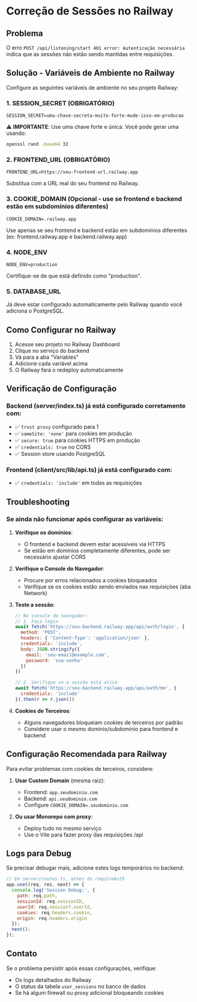 # Correção de Sessões no Railway

## Problema
O erro `POST /api/listening/start 401 error: Autenticação necessária` indica que as sessões não estão sendo mantidas entre requisições.

## Solução - Variáveis de Ambiente no Railway

Configure as seguintes variáveis de ambiente no seu projeto Railway:

### 1. SESSION_SECRET (OBRIGATÓRIO)
```
SESSION_SECRET=uma-chave-secreta-muito-forte-mude-isso-em-producao
```
⚠️ **IMPORTANTE**: Use uma chave forte e única. Você pode gerar uma usando:
```bash
openssl rand -base64 32
```

### 2. FRONTEND_URL (OBRIGATÓRIO)
```
FRONTEND_URL=https://seu-frontend-url.railway.app
```
Substitua com a URL real do seu frontend no Railway.

### 3. COOKIE_DOMAIN (Opcional - use se frontend e backend estão em subdomínios diferentes)
```
COOKIE_DOMAIN=.railway.app
```
Use apenas se seu frontend e backend estão em subdomínios diferentes (ex: frontend.railway.app e backend.railway.app)

### 4. NODE_ENV
```
NODE_ENV=production
```
Certifique-se de que está definido como "production".

### 5. DATABASE_URL
Já deve estar configurado automaticamente pelo Railway quando você adiciona o PostgreSQL.

## Como Configurar no Railway

1. Acesse seu projeto no Railway Dashboard
2. Clique no serviço do backend
3. Vá para a aba "Variables"
4. Adicione cada variável acima
5. O Railway fará o redeploy automaticamente

## Verificação de Configuração

### Backend (server/index.ts) já está configurado corretamente com:
- ✅ `trust proxy` configurado para 1
- ✅ `sameSite: 'none'` para cookies em produção
- ✅ `secure: true` para cookies HTTPS em produção
- ✅ `credentials: true` no CORS
- ✅ Session store usando PostgreSQL

### Frontend (client/src/lib/api.ts) já está configurado com:
- ✅ `credentials: 'include'` em todas as requisições

## Troubleshooting

### Se ainda não funcionar após configurar as variáveis:

1. **Verifique os domínios**:
   - O frontend e backend devem estar acessíveis via HTTPS
   - Se estão em domínios completamente diferentes, pode ser necessário ajustar CORS

2. **Verifique o Console do Navegador**:
   - Procure por erros relacionados a cookies bloqueados
   - Verifique se os cookies estão sendo enviados nas requisições (aba Network)

3. **Teste a sessão**:
   ```javascript
   // No console do navegador:
   // 1. Faça login
   await fetch('https://seu-backend.railway.app/api/auth/login', {
     method: 'POST',
     headers: { 'Content-Type': 'application/json' },
     credentials: 'include',
     body: JSON.stringify({ 
       email: 'seu-email@example.com', 
       password: 'sua-senha' 
     })
   })
   
   // 2. Verifique se a sessão está ativa
   await fetch('https://seu-backend.railway.app/api/auth/me', {
     credentials: 'include'
   }).then(r => r.json())
   ```

4. **Cookies de Terceiros**:
   - Alguns navegadores bloqueiam cookies de terceiros por padrão
   - Considere usar o mesmo domínio/subdomínio para frontend e backend

## Configuração Recomendada para Railway

Para evitar problemas com cookies de terceiros, considere:

1. **Usar Custom Domain** (mesma raiz):
   - Frontend: `app.seudominio.com`
   - Backend: `api.seudominio.com`
   - Configure `COOKIE_DOMAIN=.seudominio.com`

2. **Ou usar Monorepo com proxy**:
   - Deploy tudo no mesmo serviço
   - Use o Vite para fazer proxy das requisições /api

## Logs para Debug

Se precisar debugar mais, adicione estes logs temporários no backend:

```javascript
// Em server/routes.ts, antes do requireAuth
app.use((req, res, next) => {
  console.log('Session Debug:', {
    path: req.path,
    sessionId: req.sessionID,
    userId: req.session?.userId,
    cookies: req.headers.cookie,
    origin: req.headers.origin
  });
  next();
});
```

## Contato

Se o problema persistir após essas configurações, verifique:
- Os logs detalhados do Railway
- O status da tabela `user_sessions` no banco de dados
- Se há algum firewall ou proxy adicional bloqueando cookies